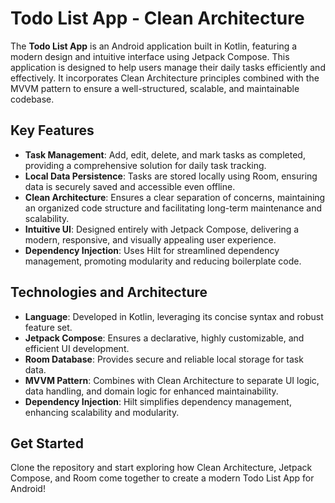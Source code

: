 # Todo List App - Clean Architecture

The **Todo List App** is an Android application built in Kotlin, featuring a modern design and intuitive interface using Jetpack Compose. This application is designed to help users manage their daily tasks efficiently and effectively. It incorporates Clean Architecture principles combined with the MVVM pattern to ensure a well-structured, scalable, and maintainable codebase.

## Key Features

- **Task Management**: Add, edit, delete, and mark tasks as completed, providing a comprehensive solution for daily task tracking.
- **Local Data Persistence**: Tasks are stored locally using Room, ensuring data is securely saved and accessible even offline.
- **Clean Architecture**: Ensures a clear separation of concerns, maintaining an organized code structure and facilitating long-term maintenance and scalability.
- **Intuitive UI**: Designed entirely with Jetpack Compose, delivering a modern, responsive, and visually appealing user experience.
- **Dependency Injection**: Uses Hilt for streamlined dependency management, promoting modularity and reducing boilerplate code.

## Technologies and Architecture

- **Language**: Developed in Kotlin, leveraging its concise syntax and robust feature set.
- **Jetpack Compose**: Ensures a declarative, highly customizable, and efficient UI development.
- **Room Database**: Provides secure and reliable local storage for task data.
- **MVVM Pattern**: Combines with Clean Architecture to separate UI logic, data handling, and domain logic for enhanced maintainability.
- **Dependency Injection**: Hilt simplifies dependency management, enhancing scalability and modularity.

## Get Started

Clone the repository and start exploring how Clean Architecture, Jetpack Compose, and Room come together to create a modern Todo List App for Android!
